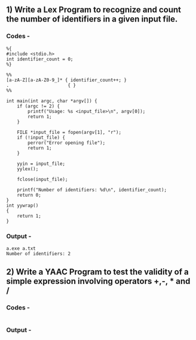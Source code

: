 ## 1) Write a Lex Program to recognize and count the number of identifiers in a given input file.

### Codes -

```
%{
#include <stdio.h>
int identifier_count = 0;
%}

%%
[a-zA-Z][a-zA-Z0-9_]* { identifier_count++; }
.                      { }
%%

int main(int argc, char *argv[]) {
    if (argc != 2) {
        printf("Usage: %s <input_file>\n", argv[0]);
        return 1;
    }

    FILE *input_file = fopen(argv[1], "r");
    if (!input_file) {
        perror("Error opening file");
        return 1;
    }

    yyin = input_file;
    yylex();

    fclose(input_file);

    printf("Number of identifiers: %d\n", identifier_count);
    return 0;
}
int yywrap()
{
	return 1;
}

```

### Output -

```
a.exe a.txt
Number of identifiers: 2
```

## 2) Write a YAAC Program to test the validity of a simple expression involving operators +,-, * and /


### Codes -

```

```

### Output -

```

```